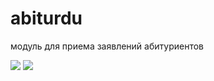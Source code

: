 abiturdu
========

модуль для приема  заявлений абитуриентов


<img src="http://msunicorn.ru/wp-content/uploads/2014/04/1.jpg" />

<img src="http://msunicorn.ru/wp-content/uploads/2014/04/2.jpg">


